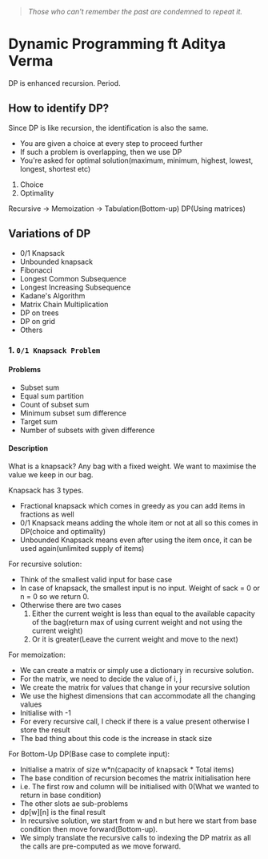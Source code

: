 > _Those who can't remember the past are condemned to repeat it._
# Dynamic Programming ft Aditya Verma
DP is enhanced recursion. Period.

## How to identify DP?
Since DP is like recursion, the identification is also the same.

- You are given a choice at every step to proceed further
- If such a problem is overlapping, then we use DP
- You're asked for optimal solution(maximum, minimum, highest, lowest, longest, shortest etc)
1. Choice
2. Optimality

Recursive -> Memoization -> Tabulation(Bottom-up) DP(Using matrices)

## Variations of DP
- 0/1 Knapsack
- Unbounded knapsack
- Fibonacci
- Longest Common Subsequence
- Longest Increasing Subsequence
- Kadane's Algorithm
- Matrix Chain Multiplication
- DP on trees
- DP on grid
- Others

### 1. `0/1 Knapsack Problem`

#### Problems
- Subset sum
- Equal sum partition
- Count of subset sum
- Minimum subset sum difference
- Target sum
- Number of subsets with given difference

#### Description
What is a knapsack? Any bag with a fixed weight. We want to maximise the value we keep in our bag.


Knapsack has 3 types. 
- Fractional knapsack which comes in greedy as you can add items in fractions as well
- 0/1 Knapsack means adding the whole item or not at all so this comes in DP(choice and optimality)
- Unbounded Knapsack means even after using the item once, it can be used again(unlimited supply of items)

For recursive solution:

- Think of the smallest valid input for base case
- In case of knapsack, the smallest input is no input. Weight of sack = 0 or n = 0 so we return 0.
- Otherwise there are two cases
  1. Either the current weight is less than equal to the available capacity of the bag(return max of using current weight and not using the current weight)
  2. Or it is greater(Leave the current weight and move to the next)

For memoization:
- We can create a  matrix or simply use a dictionary in recursive solution.
- For the matrix, we need to decide the value of i, j
- We create the matrix for values that change in your recursive solution
- We use the highest dimensions that can accommodate all the changing values
- Initialise with -1
- For every recursive call, I check if there is a value present otherwise I store the result
- The bad thing about this code is the increase in stack size

For Bottom-Up DP(Base case to complete input):
- Initialise a matrix of size w*n(capacity of knapsack * Total items)
- The base condition of recursion becomes the matrix initialisation here
- i.e. The first row and column will be initialised with 0(What we wanted to return in base condition)
- The other slots ae sub-problems
- dp[w][n] is the final result
- In recursive solution, we start from w and n but here we start from base condition then move forward(Bottom-up).
- We simply translate the recursive calls to indexing the DP matrix as all the calls are pre-computed as we move forward.

